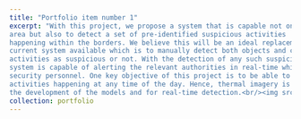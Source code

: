 ```yaml
---
title: "Portfolio item number 1"
excerpt: "With this project, we propose a system that is capable not only to detect objects within the surveillance 
area but also to detect a set of pre-identified suspicious activities 
happening within the borders. We believe this will be an ideal replacement to the 
current system available which is to manually detect both objects and classify 
activities as suspicious or not. With the detection of any such suspicious activities, the 
system is capable of alerting the relevant authorities in real-time which makes it superior to the available traditional method with an additional benefit of increased safety of 
security personnel. One key objective of this project is to be able to detect both objects and 
activities happening at any time of the day. Hence, thermal imagery is used for 
the development of the models and for real-time detection.<br/><img src='/images/fyp.PNG'>"
collection: portfolio
---
```


